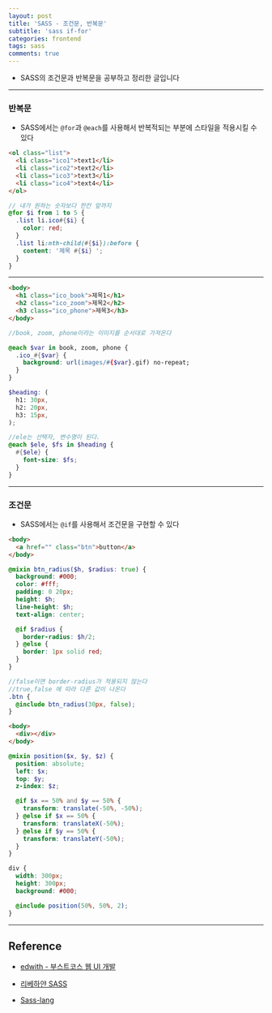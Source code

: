 ```yaml
---
layout: post
title: 'SASS - 조건문, 반복문'
subtitle: 'sass if-for'
categories: frontend
tags: sass
comments: true
---
```


- SASS의 조건문과 반복문을 공부하고 정리한 글입니다

---

### 반복문

- SASS에서는 `@for`과 `@each`를 사용해서 반복적되는 부분에 스타일을 적용시킬 수 있다

```html
<ol class="list">
  <li class="ico1">text1</li>
  <li class="ico2">text2</li>
  <li class="ico3">text3</li>
  <li class="ico4">text4</li>
</ol>
```

```scss
// 내가 원하는 숫자보다 한칸 앞까지
@for $i from 1 to 5 {
  .list li.ico#{$i} {
    color: red;
  }
  .list li:nth-child(#{$i}):before {
    content: '제목 #{$i} ';
  }
}
```

---

```html
<body>
  <h1 class="ico_book">제목1</h1>
  <h2 class="ico_zoom">제목2</h2>
  <h3 class="ico_phone">제목3</h3>
</body>
```

```scss
//book, zoom, phone이라는 이미지를 순서대로 가져온다

@each $var in book, zoom, phone {
  .ico_#{$var} {
    background: url(images/#{$var}.gif) no-repeat;
  }
}

$heading: (
  h1: 30px,
  h2: 20px,
  h3: 15px,
);

//ele는 선택자, 변수명이 된다.
@each $ele, $fs in $heading {
  #{$ele} {
    font-size: $fs;
  }
}
```

---

### 조건문

- SASS에서는 `@if`를 사용해서 조건문을 구현할 수 있다

```html
<body>
  <a href="" class="btn">button</a>
</body>
```

```scss
@mixin btn_radius($h, $radius: true) {
  background: #000;
  color: #fff;
  padding: 0 20px;
  height: $h;
  line-height: $h;
  text-align: center;

  @if $radius {
    border-radius: $h/2;
  } @else {
    border: 1px solid red;
  }
}

//false이면 border-radius가 적용되지 않는다
//true,false 에 따라 다른 값이 나온다
.btn {
  @include btn_radius(30px, false);
}
```

```html
<body>
  <div></div>
</body>
```

```scss
@mixin position($x, $y, $z) {
  position: absolute;
  left: $x;
  top: $y;
  z-index: $z;

  @if $x == 50% and $y == 50% {
    transform: translate(-50%, -50%);
  } @else if $x == 50% {
    transform: translateX(-50%);
  } @else if $y == 50% {
    transform: translateY(-50%);
  }
}

div {
  width: 300px;
  height: 300px;
  background: #000;

  @include position(50%, 50%, 2);
}
```

---

## Reference

- [edwith - 부스트코스 웹 UI 개발](https://www.edwith.org/boostcourse-ui/joinLectures/20749)

- [리베하얀 SASS](https://www.youtube.com/watch?v=jdG5OFX7Aic&list=PL_6yF2upGJYtKji9Wqrb3NoaowD5yTdXg)

- [Sass-lang](https://sass-lang.com/)
